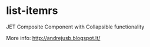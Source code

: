 # list-itemrs
JET Composite Component with Collapsible functionality

More info: http://andrejusb.blogspot.lt/

